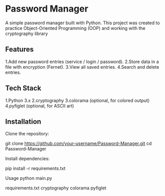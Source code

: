# Password Manager

A simple password manager built with Python.
This project was created to practice Object-Oriented Programming (OOP) and working with the cryptography library

## Features

1.Add new password entries (service / login / password).
2.Store data in a file with encryption (Fernet).
3.View all saved entries.
4.Search and delete entries.

## Tech Stack

1.Python 3.x
2.cryptography
3.colorama (optional, for colored output)
4.pyfiglet (optional, for ASCII art)


## Installation

Clone the repository:

git clone https://github.com/your-username/Password-Manager.git
cd Password-Manager

Install dependencies:

pip install -r requirements.txt

Usage
python main.py

requirements.txt
cryptography
colorama
pyfiglet
